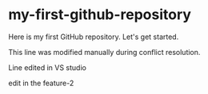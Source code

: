 # my-first-github-repository
Here is my first GitHub repository. Let's get started.

This line was modified manually during conflict resolution.

Line edited in VS studio

edit in the feature-2